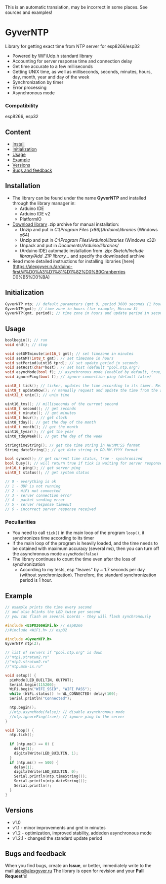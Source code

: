 This is an automatic translation, may be incorrect in some places. See sources and examples!

# GyverNTP
Library for getting exact time from NTP server for esp8266/esp32
- Powered by WiFiUdp.h standard library
- Accounting for server response time and connection delay
- Get time accurate to a few milliseconds
- Getting UNIX time, as well as milliseconds, seconds, minutes, hours, day, month, year and day of the week
- Synchronization by timer
- Error processing
- Asynchronous mode

### Compatibility
esp8266, esp32

## Content
- [Install](#install)
- [Initialization](#init)
- [Usage](#usage)
- [Example](#example)
- [Versions](#versions)
- [Bugs and feedback](#feedback)

<a id="install"></a>
## Installation
- The library can be found under the name **GyverNTP** and installed through the library manager in:
    - Arduino IDE
    - Arduino IDE v2
    - PlatformIO
- [Download library](https://github.com/GyverLibs/GyverNTP/archive/refs/heads/main.zip) .zip archive for manual installation:
    - Unzip and put in *C:\Program Files (x86)\Arduino\libraries* (Windows x64)
    - Unzip and put in *C:\Program Files\Arduino\libraries* (Windows x32)
    - Unpack and put in *Documents/Arduino/libraries/*
    - (Arduino IDE) automatic installation from .zip: *Sketch/Include library/Add .ZIP library…* and specify the downloaded archive
- Read more detailed instructions for installing libraries [here] (https://alexgyver.ru/arduino-first/#%D0%A3%D1%81%D1%82%D0%B0Cranberries D0%B5%D0%BA)

<a id="init"></a>
## Initialization
```cpp
GyverNTP ntp; // default parameters (gmt 0, period 3600 seconds (1 hour))
GyverNTP(gmt); // time zone in hours (for example, Moscow 3)
GyverNTP(gmt, period); // time zone in hours and update period in seconds
```

<a id="usage"></a>
## Usage
```cpp
boolbegin(); // run
void end(); // stop

void setGMTminute(int16_t gmt); // set timezone in minutes
void setGMT(int8_t gmt); // set timezone in hours
void setPeriod(uint16_tprd); // set update period in seconds
void setHost(char*host); // set host (default "pool.ntp.org")
void asyncMode(bool f); // asynchronous mode (enabled by default, true)
void ignorePing(bool f); // ignore connection ping (default false)

uint8_t tick(); // ticker, updates the time according to its timer. Returns true if an update was attempted
uint8_t updateNow(); // manually request and update the time from the server. Return status (see below)
uint32_t unix(); // unix time

uint16_tms(); // milliseconds of the current second
uint8_t second(); // get seconds
uint8_t minute(); // get minutes
uint8_t hour(); // get clock
uint8_tday(); // get the day of the month
uint8_t month(); // get the month
uint16_tyear(); // get the year
uint8_tdayWeek(); // get the day of the week

StringtimeString(); // get the time string in HH:MM:SS format
String dateString(); // get date string in DD.MM.YYYY format

bool synced(); // get current time status, true - synchronized
bool busy(); // will return true if tick is waiting for server response in asyncon mode
int16_t ping(); // get server ping
uint8_t status(); // get system status

// 0 - everything is ok
// 1 - UDP is not running
// 2 - WiFi not connected
// 3 - server connection error
// 4 - packet sending error
// 5 - server response timeout
// 6 - incorrect server response received
```

### Peculiarities
- You need to call `tick()` in the main loop of the program `loop()`, it synchronizes time according to its timer
- If the main loop of the program is heavily loaded, and the time needs to be obtained with maximum accuracy (several ms), then you can turn off the asynchronous mode `asyncMode(false)`
- The library continues to count the time even after the loss of synchronization
    - According to my tests, esp "leaves" by ~ 1.7 seconds per day (without synchronization). Therefore, the standard synchronization period is 1 hour.

<a id="example"></a>
## Example
```cpp
// example prints the time every second
// and also blinks the LED twice per second
// you can flash on several boards - they will flash synchronously

#include <ESP8266WiFi.h> // esp8266
//#include <WiFi.h> // esp32

#include <GyverNTP.h>
GyverNTP ntp(3);

// list of servers if "pool.ntp.org" is down
//"ntp1.stratum2.ru"
//"ntp2.stratum2.ru"
//"ntp.msk-ix.ru"

void setup() {
  pinMode(LED_BUILTIN, OUTPUT);
  Serial.begin(115200);
  WiFi.begin("WIFI_SSID", "WIFI_PASS");
  while (WiFi.status() != WL_CONNECTED) delay(100);
  Serial.println("Connected");

  ntp.begin();
  //ntp.asyncMode(false); // disable asynchronous mode
  //ntp.ignorePing(true); // ignore ping to the server
}

void loop() {
  ntp.tick();
  
  if (ntp.ms() == 0) {
    delay(1);
    digitalWrite(LED_BUILTIN, 1);
  }
  if (ntp.ms() == 500) {
    delay(1);
    digitalWrite(LED_BUILTIN, 0);
    Serial.println(ntp.timeString());
    Serial.println(ntp.dateString());
    Serial.println();
  }
}
```

<a id="versions"></a>
## Versions
- v1.0
- v1.1 - minor improvements and gmt in minutes
- v1.2 - optimization, improved stability, addeden asynchronous mode
- v1.2.1 - changed the standard update period

<a id="feedback"></a>
## Bugs and feedback
When you find bugs, create an **Issue**, or better, immediately write to the mail [alex@alexgyver.ru](mailto:alex@alexgyver.ru)
The library is open for revision and your **Pull Request**'s!